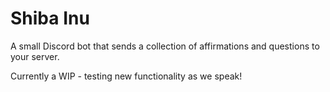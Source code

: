 # Shiba Inu
A small Discord bot that sends a collection of affirmations and questions to your server.

Currently a WIP - testing new functionality as we speak!
